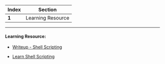 Index | Section
---   | ---
**1** | Learning Resource

---

#### Learning Resource:

  * [Writeup - Shell Scripting ](https://s3cloudhub.medium.com/shell-scripting-crash-course-d3f8ffe8c6ea)

  * [Learn Shell Scripting](https://www.youtube.com/playlist?list=PLBf0hzazHTGMJzHon4YXGscxUvsFpxrZT)
